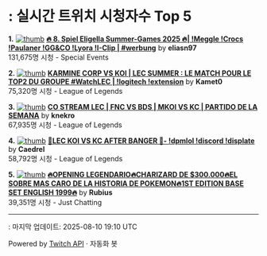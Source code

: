 # : 실시간 트위치 시청자수 Top 5

**1.** [![thumb](https://static-cdn.jtvnw.net/previews-ttv/live_user_eliasn97-320x180.jpg)](https://twitch.tv/eliasn97)
**[🔥 8. Spiel Eligella Summer-Games 2025 🔥| !Meggle !Crocs !Paulaner !GG&CO !Lyora !I-Clip | #werbung](https://twitch.tv/eliasn97)** by **eliasn97**<br>131,675명 시청  - Special Events

**2.** [![thumb](https://static-cdn.jtvnw.net/previews-ttv/live_user_kamet0-320x180.jpg)](https://twitch.tv/Kamet0)
**[KARMINE CORP VS KOI | LEC SUMMER : LE MATCH POUR LE TOP2 DU GROUPE #WatchLEC | !logitech !extension](https://twitch.tv/Kamet0)** by **Kamet0**<br>75,320명 시청  - League of Legends

**3.** [![thumb](https://static-cdn.jtvnw.net/previews-ttv/live_user_knekro-320x180.jpg)](https://twitch.tv/knekro)
**[CO STREAM LEC | FNC VS BDS | MKOI VS KC | PARTIDO DE LA SEMANA](https://twitch.tv/knekro)** by **knekro**<br>67,935명 시청  - League of Legends

**4.** [![thumb](https://static-cdn.jtvnw.net/previews-ttv/live_user_caedrel-320x180.jpg)](https://twitch.tv/Caedrel)
**[🔴LEC KOI VS KC AFTER BANGER 🔴-  !dpmlol !discord !displate](https://twitch.tv/Caedrel)** by **Caedrel**<br>58,792명 시청  - League of Legends

**5.** [![thumb](https://static-cdn.jtvnw.net/previews-ttv/live_user_rubius-320x180.jpg)](https://twitch.tv/Rubius)
**[🔥OPENING LEGENDARIO🔥CHARIZARD DE $300.000🔥EL SOBRE MAS CARO DE LA HISTORIA DE POKEMON🔥1ST EDITION BASE SET ENGLISH 1999🔥](https://twitch.tv/Rubius)** by **Rubius**<br>39,351명 시청  - Just Chatting


---
: 마지막 업데이트: 2025-08-10 19:10 UTC

Powered by [Twitch API](https://dev.twitch.tv/docs/api/reference) · 자동화 봇